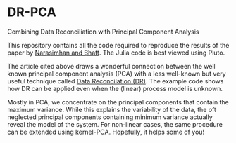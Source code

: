 # DR-PCA
Combining Data Reconciliation with Principal Component Analysis

This repository contains all the code required to reproduce the results of the paper by [Narasimhan and Bhatt](https://www.sciencedirect.com/science/article/abs/pii/S0098135415000873). The Julia code is best viewed using Pluto.

The article cited above draws a wonderful connection between the well known principal component analysis (PCA) with a less well-known but very useful technique called [Data Reconcilation (DR)](https://en.wikipedia.org/wiki/Data_validation_and_reconciliation). The example code shows how DR can be applied even when the (linear) process model is unknown.

Mostly in PCA, we concentrate on the principal components that contain the maximum variance. While this explains the variability of the data, the oft neglected principal components containing minimum variance actually reveal the model of the system. For non-linear cases, the same procedure can be extended using kernel-PCA. Hopefully, it helps some of you!

